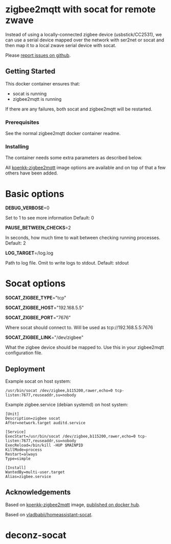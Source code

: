 # zigbee2mqtt with socat for remote zwave

Instead of using a locally-connected zigbee device (usbstick/CC2531), we can use a serial device mapped over the network with ser2net or socat and then map it to a local zwave serial device with socat.

Please [report issues on github](https://github.com/peterforeman/zigbee2mqtt-socat/issues).

## Getting Started

This docker container ensures that:
 - socat is running
 - zigbee2mqtt is running

If there are any failures, both socat and zigbee2mqtt will be restarted.

### Prerequisites

See the normal zigbee2mqtt docker container readme.

### Installing

The container needs some extra parameters as described below.

All [koenkk-zigbee2mqtt](https://hub.docker.com/r/koenkk/zigbee2mqtt/) image options are available and on top of that a few others have been added.

# Basic options

**DEBUG_VERBOSE**=0

Set to 1 to see more information
Default: 0

**PAUSE_BETWEEN_CHECKS**=2

In seconds, how much time to wait between checking running processes.
Default: 2

**LOG_TARGET**=/log.log

Path to log file. Omit to write logs to stdout.
Default: stdout

# Socat options

**SOCAT_ZIGBEE_TYPE**="tcp"

**SOCAT_ZIGBEE_HOST**="192.168.5.5"

**SOCAT_ZIGBEE_PORT**="7676"

Where socat should connect to. Will be used as tcp://192.168.5.5:7676

**SOCAT_ZIGBEE_LINK**="/dev/zigbee"

What the zigbee device should be mapped to. Use this in your zigbee2mqtt configuration file.

## Deployment

Example socat on host system:
```
/usr/bin/socat /dev/zigbee,b115200,rawer,echo=0 tcp-listen:7677,reuseaddr,su=nobody
```

Example zigbee.service (debian systemd) on host system:
```
[Unit]
Description=zigbee socat
After=network.target auditd.service

[Service]
ExecStart=/usr/bin/socat /dev/zigbee,b115200,rawer,echo=0 tcp-listen:7677,reuseaddr,su=nobody
ExecReload=/bin/kill -HUP $MAINPID
KillMode=process
Restart=always
Type=simple

[Install]
WantedBy=multi-user.target
Alias=zigbee.service
```

## Acknowledgements

Based on [koenkk-zigbee2mqtt](https://hub.docker.com/r/koenkk/zigbee2mqtt/) image, [published on docker hub](https://hub.docker.com/r/koenkk/zigbee2mqtt).

Based on [vladbabii/homeassistant-socat](https://hub.docker.com/r/vladbabii/homeassistant-socat).
# deconz-socat
